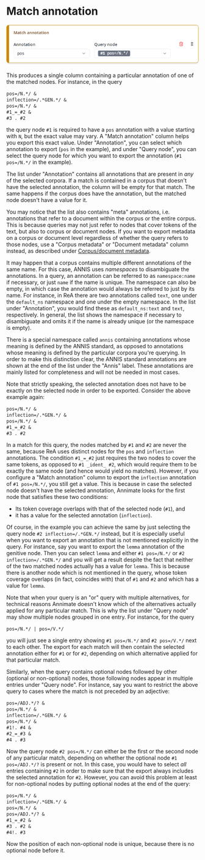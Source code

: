 # Match annotation

!["Match annotation" column](../img/column-match-annotation.png)

This produces a single column containing a particular annotation of one of the matched nodes. For instance, in the query

```
pos=/N.*/ &
inflection=/.*GEN.*/ &
pos=/N.*/ &
#1_=_#2 &
#3 . #2
```

the query node `#1` is required to have a `pos` annotation with a value starting with `N`, but the exact value may vary. A "Match annotation" column helps you export this exact value. Under "Annotation", you can select which annotation to export (`pos` in the example), and under "Query node", you can select the query node for which you want to export the annotation (`#1 pos=/N.*/` in the example).

The list under "Annotation" contains all annotations that are present in _any_ of the selected corpora. If a match is contained in a corpus that doesn't have the selected annotation, the column will be empty for that match. The same happens if the corpus does have the annotation, but the matched node doesn't have a value for it.

You may notice that the list also contains "meta" annotations, i.e. annotations that refer to a document within the corpus or the entire corpus. This is because queries may not just refer to nodes that cover tokens of the text, but also to corpus or document nodes. If you want to export metadata on a corpus or document level regardless of whether the query refers to those nodes, use a "Corpus metadata" or "Document metadata" column instead, as described under [Corpus/document metadata](metadata.md).

It may happen that a corpus contains multiple different annotations of the same name. For this case, ANNIS uses _namespaces_ to disambiguate the annotations. In a query, an annotation can be referred to as `namespace:name` if necessary, or just `name` if the name is unique. The namespace can also be empty, in which case the annotation would always be referred to just by its name. For instance, in ReA there are two annotations called `text`, one under the `default_ns` namespace and one under the empty namespace. In the list under "Annotation", you would find these as `default_ns:text` and `text`, respectively. In general, the list shows the namespace if necessary to disambiguate and omits it if the name is already unique (or the namespace is empty).

There is a special namespace called `annis` containing annotations whose meaning is defined by the ANNIS standard, as opposed to annotations whose meaning is defined by the particular corpora you're querying. In order to make this distinction clear, the ANNIS standard annotations are shown at the end of the list under the "Annis" label. These annotations are mainly listed for completeness and will not be needed in most cases.

Note that strictly speaking, the selected annotation does not have to be exactly on the selected node in order to be exported. Consider the above example again:

```
pos=/N.*/ &
inflection=/.*GEN.*/ &
pos=/N.*/ &
#1_=_#2 &
#3 . #2
```

In a match for this query, the nodes matched by `#1` and `#2` are never the same, because ReA uses distinct nodes for the `pos` and `inflection` annotations. The condition `#1_=_#2` just requires the two nodes to cover the same tokens, as opposed to `#1 _ident_ #2`, which would require them to be exactly the same node (and hence would yield no matches). However, if you configure a "Match annotation" column to export the `inflection` annotation of `#1 pos=/N.*/`, you still get a value. This is because in case the selected node doesn't have the selected annotation, Annimate looks for the first node that satisfies these two conditions:

- Its token coverage overlaps with that of the selected node (`#1`), and
- it has a value for the selected annotation (`inflection`).

Of course, in the example you can achieve the same by just selecting the query node `#2 inflection=/.*GEN.*/` instead, but it is especially useful when you want to export an annotation that is not mentioned explicitly in the query. For instance, say you want to export the `lemma` annotation of the genitive node. Then you can select `lemma` and either `#1 pos=/N.*/` or `#2 inflection=/.*GEN.*/` and you will get a result despite the fact that neither of the two matched nodes actually has a value for `lemma`. This is because there is another node which is not mentioned in the query, whose token coverage overlaps (in fact, coincides with) that of `#1` and `#2` and which has a value for `lemma`.

Note that when your query is an "or" query with multiple alternatives, for technical reasons Annimate doesn't know which of the alternatives actually applied for any particular match. This is why the list under "Query node" may show multiple nodes grouped in one entry. For instance, for the query

```
pos=/N.*/ | pos=/V.*/
```

you will just see a single entry showing `#1 pos=/N.*/` and `#2 pos=/V.*/` next to each other. The export for each match will then contain the selected annotation either for `#1` or for `#2`, depending on which alternative applied for that particular match.

Similarly, when the query contains optional nodes followed by other (optional or non-optional) nodes, those following nodes appear in multiple entries under "Query node". For instance, say you want to restrict the above query to cases where the match is not preceded by an adjective:

```
pos=/ADJ.*/? &
pos=/N.*/ &
inflection=/.*GEN.*/ &
pos=/N.*/ &
#1!. #4 &
#2_=_#3 &
#4 . #3
```

Now the query node `#2 pos=/N.*/` can either be the first or the second node of any particular match, depending on whether the optional node `#1 pos=/ADJ.*/?` is present or not. In this case, you would have to select _all_ entries containing `#2` in order to make sure that the export always includes the selected annotation for `#2`. However, you can avoid this problem at least for non-optional nodes by putting optional nodes at the end of the query:

```
pos=/N.*/ &
inflection=/.*GEN.*/ &
pos=/N.*/ &
pos=/ADJ.*/? &
#1_=_#2 &
#3 . #2 &
#4!. #3
```

Now the position of each non-optional node is unique, because there is no optional node before it.
